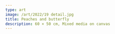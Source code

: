 ```yaml
---
type: art
image: /art/2022/19 detail.jpg
title: Peaches and butterfly
description: 60 × 50 cm, Mixed media on canvas
---
```

